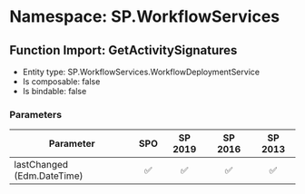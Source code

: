 # Namespace: SP.WorkflowServices

## Function Import: GetActivitySignatures

- Entity type: SP.WorkflowServices.WorkflowDeploymentService
- Is composable: false
- Is bindable: false

### Parameters

Parameter | SPO | SP 2019 | SP 2016 | SP 2013
----------|:---:|:-------:|:-------:|:-------:
lastChanged (Edm.DateTime) | ✅ | ✅ | ✅ | ✅